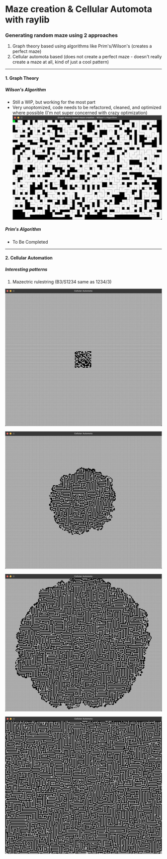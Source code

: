 # Maze creation & Cellular Automota with raylib

### Generating random maze using 2 approaches
1. Graph theory based using algorithms like Prim's/Wilson's (creates a perfect maze)
2. Cellular automota based (does not create a perfect maze - doesn't really create a maze at all, kind of just a cool pattern)
----


#### 1. Graph Theory
##### Wilson's Algorithm 
- Still a WIP, but working for the most part
- Very unoptomized, code needs to be refactored, cleaned, and optimized where possible (I'm not super concerned with crazy optimization)
![Alt Screenshot of a maze created](/img/Wilson_semi_working_v1.png)

##### Prim's Algorithm
- To Be Completed

----

#### 2. Cellular Automation
##### Interesting patterns
1. Mazectric rulestring (B3/S1234 same as 1234/3)

![Alt Screenshot of initial population generated](/img/Initial_population.png)

![Alt Screenshot of grid expanding](/img/Population_expanding.png)

![Alt Screenshot of grid hitting edge of window](/img/Population_reaching_edge.png)

![Alt Screenshot of final resulting grid](/img/Population_fill.png)
